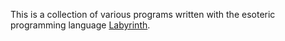 This is a collection of various programs written with the esoteric programming language [Labyrinth](https://github.com/mbuettner/labyrinth).
